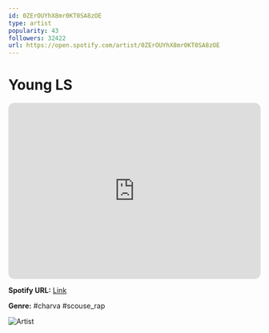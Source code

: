 ```yaml
---
id: 0ZErOUYhX8mr0KT0SA8zOE
type: artist
popularity: 43
followers: 32422
url: https://open.spotify.com/artist/0ZErOUYhX8mr0KT0SA8zOE
---
```

# Young LS

<iframe style="border-radius:12px" src="https://open.spotify.com/embed/artist/0ZErOUYhX8mr0KT0SA8zOE" width="100%" height="352" frameBorder="0" allowfullscreen="" allow="autoplay; clipboard-write; encrypted-media; fullscreen; picture-in-picture" loading="lazy"></iframe>

**Spotify URL:** [Link](https://open.spotify.com/artist/0ZErOUYhX8mr0KT0SA8zOE)

**Genre:**  #charva #scouse_rap

![Artist](https://i.scdn.co/image/ab6761610000e5eb3d971d288f1155e4d78a10c8)
